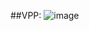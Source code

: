##VPP:
![image](https://github.com/sllanoscaro/jbt-repo/assets/137134833/dbacf899-762b-4753-823d-7f29d5cd420e)
